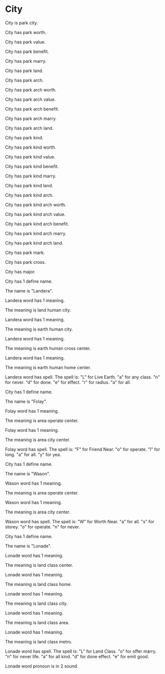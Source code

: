 # City

City is park city.

City has park worth.

City has park value.

City has park benefit.

City has park marry.

City has park land.

City has park arch.

City has park arch worth.

City has park arch value.

City has park arch benefit.

City has park arch marry.

City has park arch land.

City has park kind.

City has park kind worth.

City has park kind value.

City has park kind benefit.

City has park kind marry.

City has park kind land.

City has park kind arch.

City has park kind arch worth.

City has park kind arch value.

City has park kind arch benefit.

City has park kind arch marry.

City has park kind arch land.

City has park mark.

City has park cross.

City has major.

City has 1 define name.

The name is "Landera".

Landera word has 1 meaning.

The meaning is land human city.

Landera word has 1 meaning.

The meaning is earth human city.

Landera word has 1 meaning.

The meaning is earth human cross center.

Landera word has 1 meaning.

The meaning is earth human home center.

Landera word has spell.
The spell is:
"L" for Live Earth.
"a" for any class.
"n" for never.
"d" for done.
"e" for effect.
"r" for radius.
"a" for all.

City has 1 define name.

The name is "Folay".

Folay word has 1 meaning.

The meaning is area operate center.

Folay word has 1 meaning.

The meaning is area city center.

Folay word has spell.
The spell is:
"F" for Friend Near.
"o" for operate.
"l" for long.
"a" for all.
"y" for yea.

City has 1 define name.

The name is "Wason".

Wason word has 1 meaning.

The meaning is area operate center.

Wason word has 1 meaning.

The meaning is area city center.

Wason word has spell.
The spell is:
"W" for Worth Near.
"a" for all.
"s" for storey.
"o" for operate.
"n" for never.

City has 1 define name.

The name is "Lonade".

Lonade word has 1 meaning.

The meaning is land class center.

Lonade word has 1 meaning.

The meaning is land class home.

Lonade word has 1 meaning.

The meaning is land class city.

Lonade word has 1 meaning.

The meaning is land class area.

Lonade word has 1 meaning.

The meaning is land class metro.

Lonade word has spell.
The spell is:
"L" for Land Class.
"o" for offer marry.
"n" for never life.
"a" for all kind.
"d" for done effect.
"e" for emit good.

Lonade word pronoun is in 2 sound.